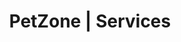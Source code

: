 ---
title: PetZone | Services
layout: service-individual
label: "Radiology"
text: The process of taking an x-ray is least invasive and pain free and helps our veterinarians better understand what is happening inside your pet’s body. The process may take 10-15 minutes after which we are immediately interpret the images of the x-rays. X-rays can help identify broken bone, diseases, cancers and infections. X-rays also help veterinarians formulate a medical and/or surgical treatment plan for your pet in a short amount of time. At PetZone we email the x-ray images to owners so they are easily accessible at any time. This is specifically beneficial for specialist consultations such as [cardiac]("/services/cardiac") or [physiotherapy]("/services-physio") consults. We are constantly in touch with all veterinarians at every clinic location. We can therefore ask for a cardiac consult from our in house cardiologist at PetZone Churchgate while your pet is being treated at PetZone Mahalaxmi or PetZone Goa.
img: "/images/learn_more/DigitalXRay.png"
---